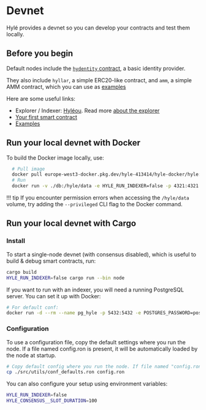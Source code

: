 # Devnet

Hylé provides a devnet so you can develop your contracts and test them locally.

## Before you begin

Default nodes include the [`hydentity` contract](https://github.com/Hyle-org/hyle/tree/main/contracts/hydentity), a basic identity provider.

They also include `hyllar`, a simple ERC20-like contract, and `amm`, a simple AMM contract, which you can use as [examples](../examples/index.md)

Here are some useful links:

- Explorer / Indexer: [Hyléou](https://hyleou.hyle.eu/). Read more [about the explorer](https://docs.hyle.eu/developers/explorer/)
- [Your first smart contract](./your-first-smart-contract.md)
- [Examples](../examples/index.md)

## Run your local devnet with Docker

<!-- TODO: Lancelot to make image public -->
<!-- TODO: Alex S. to test run -->

To build the Docker image locally, use:

```bash
  # Pull image
  docker pull europe-west3-docker.pkg.dev/hyle-413414/hyle-docker/hyle:main
  # Run
  docker run -v ./db:/hyle/data -e HYLE_RUN_INDEXER=false -p 4321:4321 -p 1234:1234 hyle
```

!!! tip
    If you encounter permission errors when accessing the `/hyle/data` volume, try adding the `--privileged` CLI flag to the Docker command.

## Run your local devnet with Cargo

### Install

To start a single-node devnet (with consensus disabled), which is useful to build & debug smart contracts, run:

```bash
cargo build
HYLE_RUN_INDEXER=false cargo run --bin node
```

<!-- TODO Alex : pourquoi on parle de docker dans le getting started sans Docker -->
If you want to run with an indexer, you will need a running PostgreSQL server. You can set it up with Docker:

```bash
# For default conf:
docker run -d --rm --name pg_hyle -p 5432:5432 -e POSTGRES_PASSWORD=postgres postgres
```

### Configuration

To use a configuration file, copy the default settings where you run the node. If a file named config.ron is present, it will be automatically loaded by the node at startup.

```bash
# Copy default config where you run the node. If file named "config.ron" is present, it will be loaded by node at startup.
cp ./src/utils/conf_defaults.ron config.ron
```

You can also configure your setup using environment variables:

```bash
HYLE_RUN_INDEXER=false 
HYLE_CONSENSUS__SLOT_DURATION=100
```

<!--TODO Add table of what can be configured-->

<!-- TODO
### Useful tools

- CLI
- Rust client
- Hyled
-->
